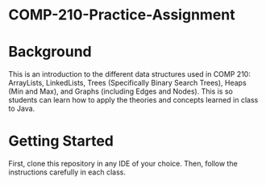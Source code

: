 # COMP-210-Practice-Assignment

# Background

This is an introduction to the different data structures used in COMP 210: ArrayLists, LinkedLists, Trees (Specifically Binary Search Trees), Heaps (Min and Max), and Graphs (including Edges and Nodes).
This is so students can learn how to apply the theories and concepts learned in class to Java.

# Getting Started

First, clone this repository in any IDE of your choice. Then, follow the instructions carefully in each class.
